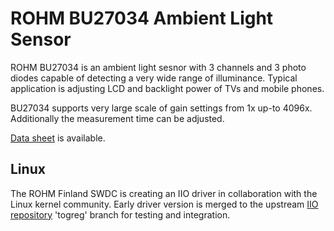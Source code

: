 # ROHM BU27034 Ambient Light Sensor

ROHM BU27034 is an ambient light sesnor with 3 channels and 3 photo diodes
capable of detecting a very wide range of illuminance. Typical application
is adjusting LCD and backlight power of TVs and mobile phones.

BU27034 supports very large scale of gain settings from 1x up-to 4096x.
Additionally the measurement time can be adjusted.

[Data sheet](https://fscdn.rohm.com/en/products/databook/datasheet/ic/sensor/light/bu27034nuc-e.pdf) is available.

## Linux

The ROHM Finland SWDC is creating an IIO driver in collaboration with the Linux kernel community. Early driver version is merged to the upstream [IIO repository](https://git.kernel.org/pub/scm/linux/kernel/git/jic23/iio.git/log/?h=togreg) 'togreg' branch for testing and integration.
